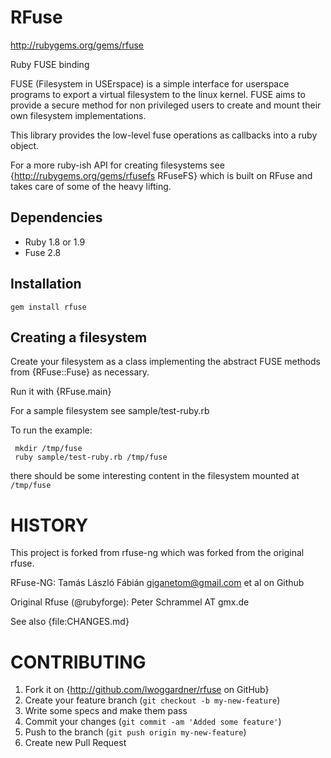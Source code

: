 RFuse
===============

http://rubygems.org/gems/rfuse

Ruby FUSE binding

FUSE (Filesystem in USErspace) is a simple interface for userspace programs to export a virtual filesystem to the linux kernel. FUSE aims to provide a secure method for non privileged users to create and mount their own filesystem implementations.

This library provides the low-level fuse operations as callbacks into a ruby object.

For a more ruby-ish API for creating filesystems see {http://rubygems.org/gems/rfusefs RFuseFS} which is built on RFuse and takes care of some of the heavy lifting.

Dependencies
--------------

 * Ruby 1.8 or 1.9
 * Fuse 2.8

Installation
---------------

    gem install rfuse

Creating a filesystem
---------------------------

Create your filesystem as a class implementing the abstract FUSE methods from {RFuse::Fuse} as necessary.

Run it with {RFuse.main}

For a sample filesystem see sample/test-ruby.rb

To run the example:

     mkdir /tmp/fuse
     ruby sample/test-ruby.rb /tmp/fuse

there should be some interesting content in the filesystem mounted at `/tmp/fuse`

HISTORY
======
This project is forked from rfuse-ng which was forked from the original rfuse.

RFuse-NG: Tamás László Fábián <giganetom@gmail.com> et al on Github

Original Rfuse (@rubyforge): Peter Schrammel AT gmx.de

See also {file:CHANGES.md}

CONTRIBUTING
============

1. Fork it on {http://github.com/lwoggardner/rfuse on GitHub}
2. Create your feature branch (`git checkout -b my-new-feature`)
3. Write some specs and make them pass
4. Commit your changes (`git commit -am 'Added some feature'`)
5. Push to the branch (`git push origin my-new-feature`)
6. Create new Pull Request
